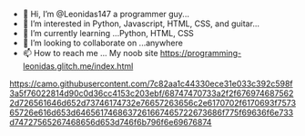 - 👋 Hi, I’m @Leonidas147 a programmer guy...
- 👀 I’m interested in Python, Javascript, HTML, CSS, and guitar...
- 🌱 I’m currently learning ...Python, HTML, CSS
- 💞️ I’m looking to collaborate on ...anywhere
- 📫 How to reach me ... My noob site https://programming-leonidas.glitch.me/index.html

<!---
Leonidas147/Leonidas147 is a ✨ special ✨ repository because its `README.md` (this file) appears on your GitHub profile.
You can click the Preview link to take a look at your changes.
--->
https://camo.githubusercontent.com/7c82aa1c44330ece31e033c392c598f3a5f76022814d90c0d36cc4153c203ebf/68747470733a2f2f6769746875622d726561646d652d73746174732e76657263656c2e6170702f6170693f757365726e616d653d6465617468637261667465722673686f775f69636f6e733d74727565267468656d653d746f6b796f6e69676874
